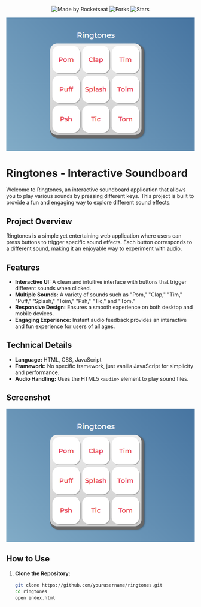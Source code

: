 <p align="center">
  <img src="https://img.shields.io/static/v1?label=Made%20by&message=Weslley&color=white&labelColor=8257E5" alt="Made by Rocketseat">
  <img src="https://img.shields.io/github/forks/weslleyolli/aluraMidi?label=forks&message=MIT&color=white&labelColor=8257E5" alt="Forks">
  <img src="https://img.shields.io/github/stars/weslleyolli/aluraMidi?label=stars&message=MIT&color=white&labelColor=8257E5" alt="Stars">
</p>
<p align="center">
    <img src="./Ringstones.png" alt="Preview">
</p>

# Ringtones - Interactive Soundboard

Welcome to Ringtones, an interactive soundboard application that allows you to play various sounds by pressing different keys. This project is built to provide a fun and engaging way to explore different sound effects.

## Project Overview

Ringtones is a simple yet entertaining web application where users can press buttons to trigger specific sound effects. Each button corresponds to a different sound, making it an enjoyable way to experiment with audio.

## Features

- **Interactive UI:** A clean and intuitive interface with buttons that trigger different sounds when clicked.
- **Multiple Sounds:** A variety of sounds such as "Pom," "Clap," "Tim," "Puff," "Splash," "Toim," "Psh," "Tic," and "Tom."
- **Responsive Design:** Ensures a smooth experience on both desktop and mobile devices.
- **Engaging Experience:** Instant audio feedback provides an interactive and fun experience for users of all ages.

## Technical Details

- **Language:** HTML, CSS, JavaScript
- **Framework:** No specific framework, just vanilla JavaScript for simplicity and performance.
- **Audio Handling:** Uses the HTML5 `<audio>` element to play sound files.

## Screenshot

![Ringtones UI](./Ringstones.png)

## How to Use

1. **Clone the Repository:**
   ```bash
   git clone https://github.com/yourusername/ringtones.git
   cd ringtones
   open index.html
